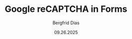 ﻿---
uid: help-de-form-recaptcha-redirect
title: Google reCAPTCHA in Forms
author: Bergfrid Dias
date: 09.26.2025
language: de
redirect_url: https://docs.superoffice.com/en/marketing/forms/learn/recaptcha.html
---
